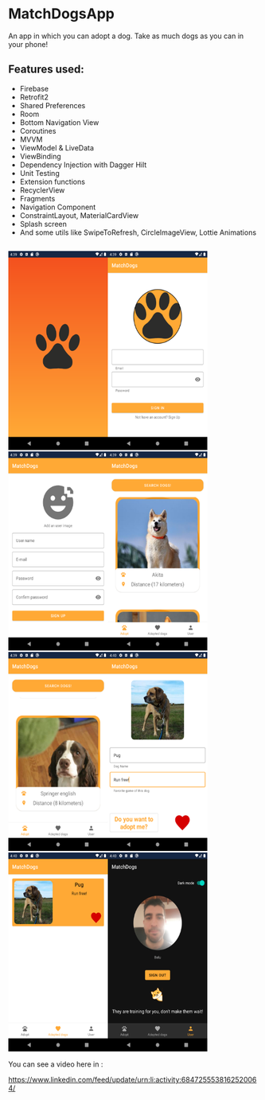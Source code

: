 # MatchDogsApp
An app in which you can adopt a dog. Take as much dogs as you can in your phone!


## Features used:
- Firebase
- Retrofit2
- Shared Preferences
- Room
- Bottom Navigation View
- Coroutines
- MVVM
- ViewModel & LiveData
- ViewBinding
- Dependency Injection with Dagger Hilt
- Unit Testing
- Extension functions
- RecyclerView
- Fragments
- Navigation Component
- ConstraintLayout, MaterialCardView
- Splash screen
- And some utils like SwipeToRefresh, CircleImageView, Lottie Animations
##
<img src="Screenshots/Screenshot_1.png" width="200" height="400"><img src="Screenshots/Screenshot_2.png" width="200" height="400"><img src="Screenshots/Screenshot_3.png" width="200" height="400"><img src="Screenshots/Screenshot_4.png" width="200" height="400"><br><img src="Screenshots/Screenshot_5.png" width="200" height="400"><img src="Screenshots/Screenshot_6.png" width="200" height="400"><img src="Screenshots/Screenshot_7.png" width="200" height="400"><img src="Screenshots/Screenshot_8.png" width="200" height="400">


You can see a video here in : 

https://www.linkedin.com/feed/update/urn:li:activity:6847255538162520064/
